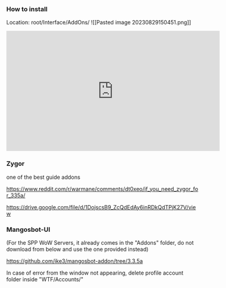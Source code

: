 
### How to install

Location: root/Interface/AddOns/
![[Pasted image 20230829150451.png]]
<iframe width="560" height="315" src="https://www.youtube.com/embed/sqRWCRjo6f8" title="How to Install WoW Addons - Wotlk Classic" frameborder="0" allow="accelerometer; autoplay; clipboard-write; encrypted-media; gyroscope; picture-in-picture; web-share" allowfullscreen></iframe>

### Zygor

one of the best guide addons

https://www.reddit.com/r/warmane/comments/dt0xeo/if_you_need_zygor_for_335a/

https://drive.google.com/file/d/1DojscsB9_ZcQdEdAy6inRDkQdTPjK27V/view

### Mangosbot-UI

(For the SPP WoW Servers, it already comes in the "Addons" folder, do not download from below and use the one provided instead)

https://github.com/ike3/mangosbot-addon/tree/3.3.5a

In case of error from the window not appearing, delete profile account folder inside "WTF/Accounts/"
